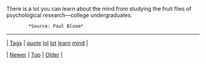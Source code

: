 <!--
title: There is a lot you can learn about the mind from studying the fruit flies of psychological research&mdash;college undergraduates.
date: 2020-06-28T15:27:00.188Z
tags: quote, lol, lot, learn, mind
-->




There is a lot you can learn about the mind from studying the fruit flies of psychological research—college undergraduates.

            *Source: Paul Bloom*

<!--BOTTOM-POST-NAVIGATION-->
---

| [Tags](tags.md) | [quote](tag-quote.md) [lol](tag-lol.md) [lot](tag-lot.md) [learn](tag-learn.md) [mind](tag-mind.md) |

| [Newer](66882008096.md) | [Top](index.md) | [Older](66974840984.md) |